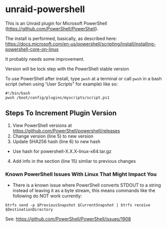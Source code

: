 # unraid-powershell
This is an Unraid plugin for Microsoft PowerShell (https://github.com/PowerShell/PowerShell).


The install is performed, basically, as described here: https://docs.microsoft.com/en-us/powershell/scripting/install/installing-powershell-core-on-linux

It probably needs some improvement.

Version will be lock step with the PowerShell stable version

To use PowerShell after install, type `pwsh` at a terminal or call `pwsh`  in a bash script (when using 'User Scripts" for example) like so: 
```
#!/bin/bash
pwsh /boot/config/plugins/myscripts/script.ps1
```

## Steps To Increment Plugin Version
1. View PowerShell versions at https://github.com/PowerShell/powershell/releases
2. Change version (line 5) to new version
3. Update SHA256 hash (line 6) to new hash
  - Use hash for powershell-X.X.X-linux-x64.tar.gz
4. Add info in the <CHANGES> section (line 15) simliar to previous changes

### Known PowerShell Issues With Linux That Might Impact You
- There is a known issue where PowerShell converts STDOUT to a string instead of leaving it as a byte stream, this means commands like the following do NOT work currently:
```
btrfs send -p $PreviousSnapshot $CurrentSnapshot | btrfs receive $DestinationDirectory
```
See: https://github.com/PowerShell/PowerShell/issues/1908
